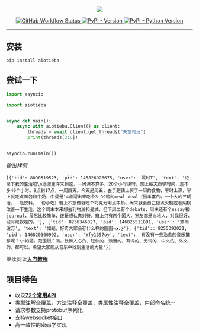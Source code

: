 # 

<p align="center">
<picture>
  <source media="(prefers-color-scheme: dark)" srcset="https://user-images.githubusercontent.com/48282276/217530379-1348f7c5-7056-48f4-8c64-1c74caf5497c.svg">
  <source media="(prefers-color-scheme: light)" srcset="https://user-images.githubusercontent.com/48282276/217530385-98a2fb24-ff6e-4b27-990f-998b66c2ab5e.svg">
  <img src="https://user-images.githubusercontent.com/48282276/217530385-98a2fb24-ff6e-4b27-990f-998b66c2ab5e.svg">
</picture>
</p>

<p align="center">
<a href="https://github.com/Starry-OvO/aiotieba/actions">
    <img src="https://img.shields.io/github/actions/workflow/status/Starry-OvO/aiotieba/CI.yml?branch=develop&label=CI&logo=github&style=flat-square" alt="GitHub Workflow Status">
</a>
<a href="https://pypi.org/project/aiotieba">
    <img src="https://img.shields.io/pypi/v/aiotieba?color=g&style=flat-square" alt="PyPI - Version">
</a>
<a href="https://pypi.org/project/aiotieba">
    <img src="https://img.shields.io/pypi/pyversions/aiotieba?style=flat-square" alt="PyPI - Python Version">
</a>
</p>

---

## 安装

```shell
pip install aiotieba
```

## 尝试一下

```python
import asyncio

import aiotieba


async def main():
    async with aiotieba.Client() as client:
        threads = await client.get_threads("天堂鸡汤")
        print(threads[3:6])


asyncio.run(main())
```

*输出样例*

```log
[{'tid': 8090519523, 'pid': 145826926675, 'user': '熙时T', 'text': '记录下我的生活吧\n远渡重洋来到这，一周课不算多，20个小时课时，加上每天自学时间，差不多40个小时。9点到17点，一周四天。今天是周五，去了趟镇上买了一周的食物，平时上课，早上就吃点面包和牛奶，中餐是14点溜出来吃个3.99磅的meal deal（挺丰富的，一个大的三明治，一瓶饮料，一份小吃）晚上不想做就吃个巧克力喝点牛奶。周末就会自己做点火锅或者焖锅改善一下生活。这个周末本来想去利物浦和曼城，但下周二有个debate，周末还有个essay和journal，虽然比较简单，还是想认真对待。班上只有两个国人，室友都是当地人，对我很好，没有歧视啥的。'}, {'tid': 8256346027, 'pid': 146825511891, 'user': '煞南波万', 'text': '如题，好奇大家会存什么样的图图✧◔.̮◔'}, {'tid':: 8255392021, 'pid': 146820360992, 'user': 'Yfy1357oy', 'text': '有没有一些治愈的音乐推荐呢？\n如题，范围很广阔，鼓舞人心的、轻快的、浪漫的，有词的、无词的，中文的、外文的，都可以。希望大家能从音乐中找到生活的力量'}]
```

继续阅读[**入门教程**](https://aiotieba.cc/tutorial/start)

## 项目特色

+ 收录[**72个常用API**](https://github.com/Starry-OvO/aiotieba/tree/develop/aiotieba/client)
+ 类型注解全覆盖，方法注释全覆盖，类属性注释全覆盖，内部命名统一
+ 请求参数支持protobuf序列化
+ 支持websocket接口
+ 高一致性的密码学实现
